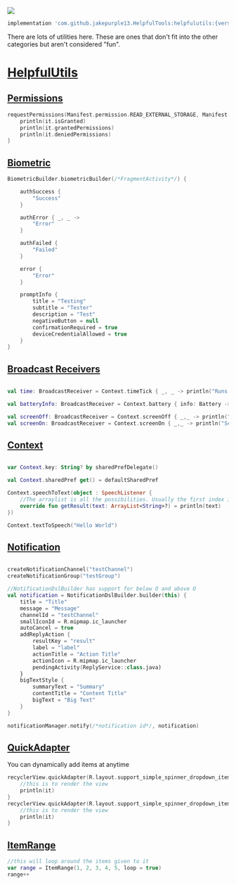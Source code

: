 [![](https://jitpack.io/v/jakepurple13/HelpfulTools.svg)](https://jitpack.io/#jakepurple13/HelpfulTools)
```gradle
implementation 'com.github.jakepurple13.HelpfulTools:helpfulutils:{version}'
```

There are lots of utilities here. These are ones that don't fit into the other categories but aren't considered "fun".

# [HelpfulUtils](https://github.com/jakepurple13/HelpfulTools/tree/master/helpfulutils/src/main/java/com/programmersbox/helpfulutils)

## [Permissions](https://github.com/jakepurple13/HelpfulTools/blob/master/helpfulutils/src/main/java/com/programmersbox/helpfulutils/ActivityUtils.kt)
```kotlin
requestPermissions(Manifest.permission.READ_EXTERNAL_STORAGE, Manifest.permission.WRITE_EXTERNAL_STORAGE) {
    println(it.isGranted)
    println(it.grantedPermissions)
    println(it.deniedPermissions)
}
```

## [Biometric](https://github.com/jakepurple13/HelpfulTools/blob/master/helpfulutils/src/main/java/com/programmersbox/helpfulutils/BiometricUtils.kt)
```kotlin
BiometricBuilder.biometricBuilder(/*FragmentActivity*/) {

    authSuccess {
        "Success"
    }

    authError { _, _ ->
        "Error"
    }

    authFailed {
        "Failed"
    }

    error {
        "Error"
    }

    promptInfo {
        title = "Testing"
        subtitle = "Tester"
        description = "Test"
        negativeButton = null
        confirmationRequired = true
        deviceCredentialAllowed = true
    }
}
```

## [Broadcast Receivers](https://github.com/jakepurple13/HelpfulTools/blob/master/helpfulutils/src/main/java/com/programmersbox/helpfulutils/BroadcastReceiverUtils.kt)
```kotlin

val time: BroadcastReceiver = Context.timeTick { _, _ -> println("Runs every minute") }

val batteryInfo: BroadcastReceiver = Context.battery { info: Battery -> println(info) } 

val screenOff: BroadcastReceiver = Context.screenOff { _,_ -> println("Screen turned off") } 
val screenOn: BroadcastReceiver = Context.screenOn { _,_ -> println("Screen turned on") } 

```

## [Context](https://github.com/jakepurple13/HelpfulTools/blob/master/helpfulutils/src/main/java/com/programmersbox/helpfulutils/ContextUtils.kt)
```kotlin

var Context.key: String? by sharedPrefDelegate()

val Context.sharedPref get() = defaultSharedPref

Context.speechToText(object : SpeechListener {
    //The arraylist is all the possibilities. Usually the first index is the closest but just in case, here's all of them
    override fun getResult(text: ArrayList<String>?) = println(text)
})

Context.textToSpeech("Hello World")

```

## [Notification](https://github.com/jakepurple13/HelpfulTools/blob/master/helpfulutils/src/main/java/com/programmersbox/helpfulutils/NotificationUtils.kt)
```kotlin

createNotificationChannel("testChannel")
createNotificationGroup("testGroup")

//NotificationDslBuilder has support for below O and above O
val notification = NotificationDslBuilder.builder(this) {
    title = "Title"
    message = "Message"
    channelId = "testChannel"
    smallIconId = R.mipmap.ic_launcher
    autoCancel = true
    addReplyAction {
        resultKey = "result"
        label = "label"
        actionTitle = "Action Title"
        actionIcon = R.mipmap.ic_launcher
        pendingActivity(ReplyService::class.java)
    }
    bigTextStyle {
        summaryText = "Summary"
        contentTitle = "Content Title"
        bigText = "Big Text"
    }
}

notificationManager.notify(/*notification id*/, notification)

```

## [QuickAdapter](https://github.com/jakepurple13/HelpfulTools/blob/master/helpfulutils/src/main/java/com/programmersbox/helpfulutils/QuickAdapter.kt)
You can dynamically add items at anytime
```kotlin
recyclerView.quickAdapter(R.layout.support_simple_spinner_dropdown_item, "Hello", "World") {
    //this is to render the view
    println(it)
}
recyclerView.quickAdapter(R.layout.support_simple_spinner_dropdown_item, "Jake", "Purple") {
    //this is to render the view
    println(it)
}
```

## [ItemRange](https://github.com/jakepurple13/HelpfulTools/blob/master/helpfulutils/src/main/java/com/programmersbox/helpfulutils/RangeUtils.kt)
```kotlin
//this will loop around the items given to it
var range = ItemRange(1, 2, 3, 4, 5, loop = true)
range++
```
